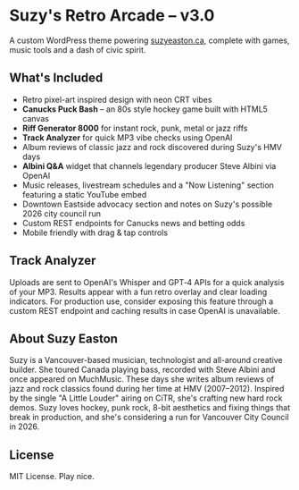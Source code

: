# Suzy's Retro Arcade – v3.0
A custom WordPress theme powering [suzyeaston.ca](https://suzyeaston.ca), complete with games, music tools and a dash of civic spirit.

## What's Included
- Retro pixel-art inspired design with neon CRT vibes
- **Canucks Puck Bash** – an 80s style hockey game built with HTML5 canvas
- **Riff Generator 8000** for instant rock, punk, metal or jazz riffs
- **Track Analyzer** for quick MP3 vibe checks using OpenAI
- Album reviews of classic jazz and rock discovered during Suzy's HMV days
- **Albini Q&A** widget that channels legendary producer Steve Albini via OpenAI
- Music releases, livestream schedules and a "Now Listening" section featuring a static YouTube embed
- Downtown Eastside advocacy section and notes on Suzy's possible 2026 city council run
- Custom REST endpoints for Canucks news and betting odds
- Mobile friendly with drag & tap controls

## Track Analyzer
Uploads are sent to OpenAI's Whisper and GPT‑4 APIs for a quick analysis of your
MP3. Results appear with a fun retro overlay and clear loading indicators. For
production use, consider exposing this feature through a custom REST endpoint
and caching results in case OpenAI is unavailable.

## About Suzy Easton
Suzy is a Vancouver-based musician, technologist and all-around creative builder. She toured Canada playing bass, recorded with Steve Albini and once appeared on MuchMusic. These days she writes album reviews of jazz and rock classics found during her time at HMV (2007–2012). Inspired by the single "A Little Louder" airing on CiTR, she's crafting new hard rock demos. Suzy loves hockey, punk rock, 8-bit aesthetics and fixing things that break in production, and she's considering a run for Vancouver City Council in 2026.

## License
MIT License. Play nice.
